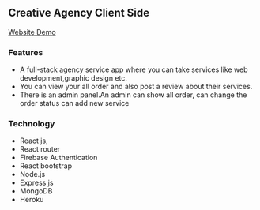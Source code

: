 ## Creative Agency Client Side

[Website Demo](https://creative-agency-361ee.web.app/)
### Features
 * A full-stack agency service app where you can take services like web development,graphic design etc.
 * You can view your all order and also post a review about their services.
 * There is an admin panel.An admin can show all order, can change the order status  can add new service
 
 ### Technology
 * React js,
 * React router
 * Firebase Authentication
 * React bootstrap
 * Node.js 
 * Express js
 * MongoDB
 * Heroku  
